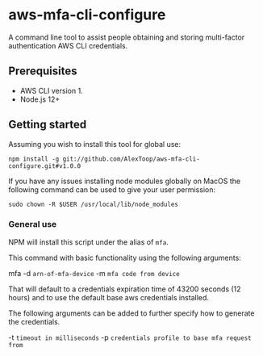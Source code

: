 # aws-mfa-cli-configure
A command line tool to assist people obtaining and storing multi-factor authentication AWS CLI credentials.

## Prerequisites 

* AWS CLI version 1. 
* Node.js 12+

## Getting started

Assuming you wish to install this tool for global use:

```
npm install -g git://github.com/AlexToop/aws-mfa-cli-configure.git#v1.0.0
```

If you have any issues installing node modules globally on MacOS the following command can be used to give your user permission:

```
sudo chown -R $USER /usr/local/lib/node_modules
```
    
### General use

NPM will install this script under the alias of `mfa`. 

This command with basic functionality using the following arguments: 

mfa -d `arn-of-mfa-device` -m `mfa code from device`

That will default to a credentials expiration time of 43200 seconds (12 hours) and to use the default base aws credentials installed. 

The following arguments can be added to further specify how to generate the credentials.

-t `timeout in milliseconds` -p `credentials profile to base mfa request from`
